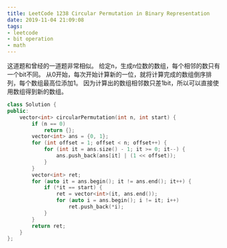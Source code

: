 ```yaml
---
title: LeetCode 1238 Circular Permutation in Binary Representation
date: 2019-11-04 21:09:08
tags:
- leetcode
- bit operation
- math
---
```


这道题和曾经的一道题非常相似。
给定n，生成n位数的数组，每个相邻的数只有一个bit不同。
从0开始，每次开始计算新的一位，就将计算完成的数组倒序排列，每个数组最高位添加1。
因为计算出的数组相邻数只差1bit，所以可以直接使用数组得到新的数组。

<!--more-->

```c++
class Solution {
public:
    vector<int> circularPermutation(int n, int start) {
        if (n == 0)
            return {};
        vector<int> ans = {0, 1};
        for (int offset = 1; offset < n; offset++) {
            for (int it = ans.size() - 1; it >= 0; it--) {
                ans.push_back(ans[it] | (1 << offset));
            }
        }
        vector<int> ret;
        for (auto it = ans.begin(); it != ans.end(); it++) {
            if (*it == start) {
                ret = vector<int>(it, ans.end());
                for (auto i = ans.begin(); i != it; i++)
                    ret.push_back(*i);
            }
        }
        return ret;
    }
};
```